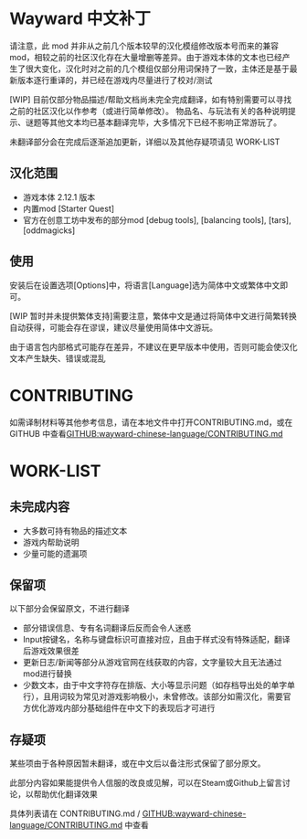 # Wayward 中文补丁

请注意，此 mod 并非从之前几个版本较早的汉化模组修改版本号而来的兼容mod，相较之前的社区汉化存在大量增删等差异。由于游戏本体的文本也已经产生了很大变化，汉化时对之前的几个模组仅部分用词保持了一致，主体还是基于最新版本逐行重译的，并已经在游戏内尽量进行了校对/测试

[WIP] 目前仅部分物品描述/帮助文档尚未完全完成翻译，如有特别需要可以寻找之前的社区汉化以作参考（或进行简单修改）。
物品名、与玩法有关的各种说明提示、谜题等其他文本均已基本翻译完毕，大多情况下已经不影响正常游玩了。

未翻译部分会在完成后逐渐追加更新，详细以及其他存疑项请见 WORK-LIST

## 汉化范围

+ 游戏本体 2.12.1 版本
+ 内置mod [Starter Quest] 
+ 官方在创意工坊中发布的部分mod [debug tools], [balancing tools], [tars], [oddmagicks]

## 使用

安装后在设置选项[Options]中，将语言[Language]选为简体中文或繁体中文即可。

[WIP 暂时并未提供繁体支持]需要注意，繁体中文是通过将简体中文进行简繁转换自动获得，可能会存在谬误，建议尽量使用简体中文游玩。

由于语言包内部格式可能存在差异，不建议在更早版本中使用，否则可能会使汉化文本产生缺失、错误或混乱

# CONTRIBUTING

如需译制材料等其他参考信息，请在本地文件中打开CONTRIBUTING.md，或在 GITHUB 中查看[GITHUB:wayward-chinese-language/CONTRIBUTING.md](https://github.com/PlotNarrater/wayward-chinese-language/blob/master/CONTRIBUTING.md)

# WORK-LIST

## 未完成内容

+ 大多数可持有物品的描述文本
+ 游戏内帮助说明
+ 少量可能的遗漏项

## 保留项

以下部分会保留原文，不进行翻译
+ 部分错误信息、专有名词翻译后反而会令人迷惑
+ Input按键名，名称与键盘标识可直接对应，且由于样式没有特殊适配，翻译后游戏效果很差
+ 更新日志/新闻等部分从游戏官网在线获取的内容，文字量较大且无法通过mod进行替换
+ 少数文本，由于中文字符存在排版、大小等显示问题（如存档导出处的单字单行），且用词较为常见对游戏影响极小，未曾修改。该部分如需汉化，需要官方优化游戏内部分基础组件在中文下的表现后才可进行

## 存疑项

某些项由于各种原因暂未翻译，或在中文后以备注形式保留了部分原文。

此部分内容如果能提供令人信服的改良或见解，可以在Steam或Github上留言讨论，以帮助优化翻译效果

具体列表请在 CONTRIBUTING.md / [GITHUB:wayward-chinese-language/CONTRIBUTING.md](https://github.com/PlotNarrater/wayward-chinese-language/blob/master/CONTRIBUTING.md) 中查看

